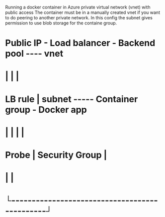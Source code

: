  Running a docker container in Azure private virtual network (vnet) with public access
 The container must be in a manually created vnet if you want to do peering to another
 private network. In this config the subnet gives permission to use blob storage for
 the containe group.




# Public IP - Load balancer - Backend pool ---- vnet
#                   |             |              |
#                LB rule          |           subnet ----- Container group - Docker app 
#                   |             |              |                               |
#                 Probe           |        Security Group                        |
#                                 |                                              |
#                                 └----------------------------------------------┘

